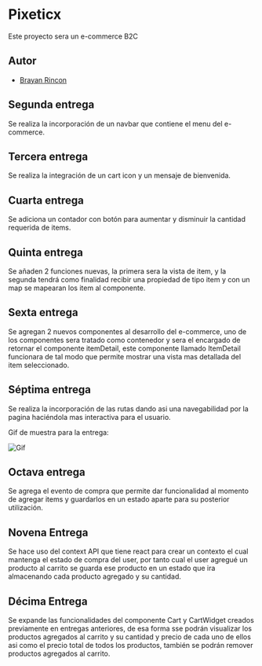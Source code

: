 # Pixeticx

Este proyecto sera un e-commerce B2C

## Autor

- [Brayan Rincon](https://github.com/brayanrbx)

## Segunda entrega

Se realiza la incorporación de un navbar que contiene el menu del e-commerce.

## Tercera entrega

Se realiza la integración de un cart icon y un mensaje de bienvenida.

## Cuarta entrega

Se adiciona un contador con botón para aumentar y disminuir la cantidad requerida de items.

## Quinta entrega

Se añaden 2 funciones nuevas, la primera sera la vista de item, y la segunda tendrá como finalidad recibir una propiedad de tipo item y con un map se mapearan los item al componente.

## Sexta entrega

Se agregan 2 nuevos componentes al desarrollo del e-commerce, uno de los componentes sera tratado como contenedor y sera el encargado de retornar el componente itemDetail, este componente llamado ItemDetail funcionara de tal modo que permite mostrar una vista mas detallada del item seleccionado.

## Séptima entrega

Se realiza la incorporación de las rutas dando asi una navegabilidad por la pagina haciéndola mas interactiva para el usuario.

Gif de muestra para la entrega:

<image src="./Gif.gif" alt="Gif">

## Octava entrega

Se agrega el evento de compra que permite dar funcionalidad al momento de agregar items y guardarlos en un estado aparte para su posterior utilización.

## Novena Entrega

Se hace uso del context API que tiene react para crear un contexto el cual mantenga el estado de compra del user, por tanto cual el user agregué un producto al carrito se guarda ese producto en un estado que ira almacenando cada producto agregado y su cantidad.

## Décima Entrega

Se expande las funcionalidades del componente Cart y CartWidget creados previamente en entregas anteriores, de esa forma sse podrán visualizar los productos agregados al carrito y su cantidad y precio de cada uno de ellos asi como el precio total de todos los productos, también se podrán remover productos agregados al carrito.